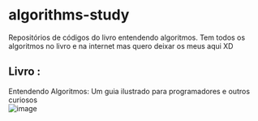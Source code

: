 # algorithms-study
Repositórios de códigos do livro entendendo algoritmos. Tem todos os algoritmos no livro e na internet mas quero deixar os meus aqui XD
## Livro : 
Entendendo Algoritmos: Um guia ilustrado para programadores e outros curiosos
\
![image](https://github.com/user-attachments/assets/ef10aebf-64af-46f1-8192-83b4d608e512)
